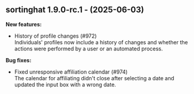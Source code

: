 ## sortinghat 1.9.0-rc.1 - (2025-06-03)

**New features:**

 * History of profile changes (#972)\
   Individuals' profiles now include a history of changes and whether the
   actions were performed by a user or an automated process.

**Bug fixes:**

 * Fixed unresponsive affiliation calendar (#974)\
   The calendar for affiliating didn't close after selecting a date and
   updated the input box with a wrong date.

